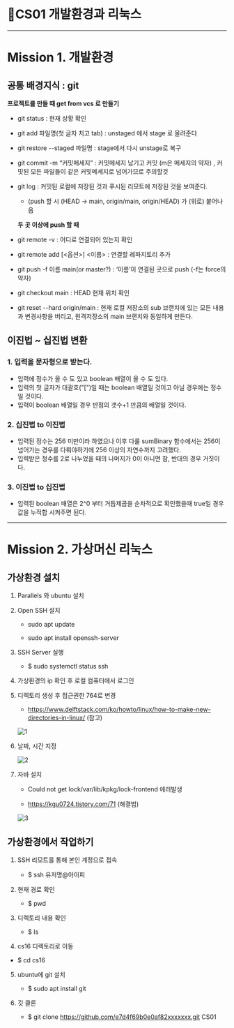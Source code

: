 🎯CS01 개발환경과 리눅스
=
-------
# Mission 1. 개발환경

## 공통 배경지식 : git

   __프로젝트를 만들 때 get from vcs 로 만들기__
- git status : 현재 상황 확인
- git add 파일명(첫 글자 치고 tab) : unstaged 에서 stage 로 올려준다
- git restore --staged 파일명 : stage에서 다시 unstage로 복구
- git commit -m “커밋메세지” : 커밋메세지 남기고 커밋 (m은 메세지의 약자) , 커밋된 모든 파일들이 같은 커밋메세지로 넘어가므로 주의할것
- git log : 커밋된 로컬에 저장된 것과 푸시된 리모트에 저장된 것을 보여준다.
   - (push 할 시 (HEAD -> main, origin/main, origin/HEAD) 가 (위로) 붙어나옴


   __두 곳 이상에 push 할 때__
- git remote -v : 어디로 연결되어 있는지 확인
- git remote add [<옵션>] <이름> <url> : 연결할 레파지토리 추가
- git push -f 이름 main(or master?)  : ‘이름’이 연결된 곳으로 push (-f는 force의 약자)
- git checkout main : HEAD 현재 위치 확인
- git reset --hard origin/main : 현재 로컬 저장소의 sub 브랜치에 있는 모든 내용과 변경사항을 버리고, 원격저장소의 main 브랜치와 동일하게 만든다.


## 이진법 ~ 십진법 변환

### 1. 입력을 문자형으로 받는다.

- 입력에 정수가 올 수 도 있고 boolean 배열이 올 수 도 있다.
- 입력의 첫 글자가 대괄호("[")일 때는 boolean 배열일 것이고 아닐 경우에는 정수일 것이다.
- 입력이 boolean 배열일 경우 반점의 갯수+1 만큼의 배열일 것이다.

### 2. 십진법 to 이진법

- 입력된 정수는 256 미만이라 하였으나 이후 다룰 sumBinary 함수에서는 256이 넘어가는 경우를 다뤄야하기에 256 이상의 자연수까지 고려했다.
- 입력받은 정수를 2로 나누었을 때의 나머지가 0이 아니면 참, 반대의 경우 거짓이다.

### 3. 이진법 to 십진법

- 입력된 boolean 배열은 2^0 부터 거듭제곱을 순차적으로 확인했을때 true일 경우 값을 누적합 시켜주면 된다.
--------------------------
# Mission 2. 가상머신 리눅스

## 가상환경 설치

1. Parallels 와 ubuntu 설치

2. Open SSH 설치

   - sudo apt update

   - sudo apt install openssh-server

3. SSH Server 실행

   - $ sudo systemctl status ssh

4. 가상환경의 ip 확인 후 로컬 컴퓨터에서 로그인

5. 디렉토리 생성 후 접근권한 764로 변경

   - https://www.delftstack.com/ko/howto/linux/how-to-make-new-directories-in-linux/ (참고)

   ![1](https://user-images.githubusercontent.com/118447769/210422821-07c82b0e-f39a-4f46-8658-13a4317468b8.png)

6. 날짜, 시간 지정

   ![2](https://user-images.githubusercontent.com/118447769/210422936-954b37f4-d8fc-4e4e-b72e-7fd1adcdd013.png)

7. 자바 설치
   - Could not get lock/var/lib/kpkg/lock-frontend 에러발생

   - https://kgu0724.tistory.com/71 (해결법)

   ![3](https://user-images.githubusercontent.com/118447769/210422969-7426f6d6-501f-4f61-8b12-118f2efca342.png)


## 가상환경에서 작업하기

1. SSH 리모트를 통해 본인 계정으로 접속

   - $ ssh 유저명@아이피

2. 현재 경로 확인

   - $ pwd

3. 디렉토리 내용 확인

   - $ ls

4. cs16 디렉토리로 이동

-   $ cd cs16

5. ubuntu에 git 설치

   - $ sudo apt install git

6. 깃 클론

   - $ git clone https://github.com/e7d4f69b0e0af82xxxxxxx.git CS01